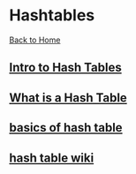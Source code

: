 # Hashtables

[Back to Home](../README.md)

## [Intro to Hash Tables](https://codefellows.github.io/common_curriculum/data_structures_and_algorithms/Code_401/class-30/resources/Hashtables.html)

## [What is a Hash Table](https://www.youtube.com/watch?v=MfhjkfocRR0)

## [basics of hash table](https://www.hackerearth.com/practice/data-structures/hash-tables/basics-of-hash-tables/tutorial/)

## [hash table wiki](https://en.wikipedia.org/wiki/Hash_table)
